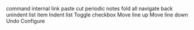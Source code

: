 command
internal link
paste
cut
periodic notes
fold all
navigate back
unindent list item
Indent list
Toggle checkbox
Move line up 
Move line down
Undo 
Configure